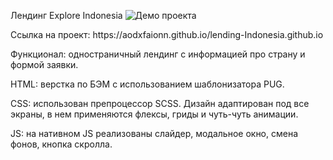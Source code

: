 Лендинг Explore Indonesia
<img src="https://i.ibb.co/3FryBhK/image.jpg" alt="Демо проекта">
<p>Ссылка на проект: https://aodxfaionn.github.io/lending-Indonesia.github.io </p>
<p>Функционал: одностраничный лендинг с информацией про страну и формой заявки.</p>
<p>HTML: верстка по БЭМ с использованием шаблонизатора PUG.</p>
<p>CSS: использован препроцессор SCSS. Дизайн адаптирован под все экраны, в нем применяются флексы, гриды и чуть-чуть анимации.</p>
<p>JS: на нативном JS реализованы слайдер, модальное окно, смена фонов, кнопка скролла.</p>
